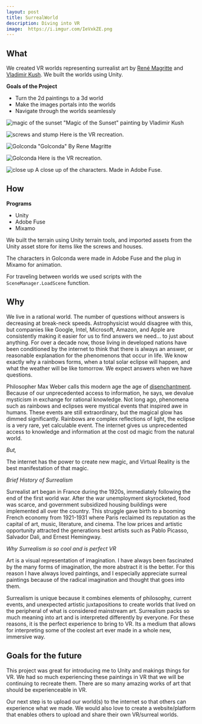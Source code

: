 ```yaml
---
layout: post
title: SurrealWorld
description: Diving into VR
image:  https://i.imgur.com/IeVxkZE.png
---
```


## What

We created VR worlds representing surrealist art by [René Magritte](https://en.wikipedia.org/wiki/Ren%C3%A9_Magritte) and [Vladimir Kush](https://en.wikipedia.org/wiki/Vladimir_Kush). We built the worlds using Unity.

**Goals of the Project**
- Turn the 2d paintings to a 3d world
- Make the images portals into the worlds
- Navigate through the worlds seamlessly

![magic of the sunset](https://i.pinimg.com/474x/8d/50/11/8d5011c38ccdd56c284e435ecd5f740b--vladimir-kush-alternative-art.jpg)
"Magic of the Sunset" painting by Vladimir Kush

![screws and stump](https://i.imgur.com/bQdVaAh.png?1)
Here is the VR recreation.

![Golconda](https://www.renemagritte.org/images/paintings/golconda.jpg)
"Golconda" By Rene Magritte

![Golconda](https://i.imgur.com/aCtaseb.jpg)
Here is the VR recreation.

![close up](https://i.imgur.com/LKiIItv.jpgn)
A close up of the characters. Made in Adobe Fuse.


## How

**Programs**
- Unity
- Adobe Fuse
- Mixamo

We built the terrain using Unity terrain tools, and imported assets from the Unity asset store for items like the screws and houses.

The characters in Golconda were made in Adobe Fuse and the plug in Mixamo for animation.

For traveling between worlds we used scripts  with the `SceneManager.LoadScene` function.

## Why

We live in a rational world. The number of questions without answers is decreasing at break-neck speeds. Astrophysicist would disagree with this, but companies like Google, Intel, Microsoft, Amazon, and Apple are consistently making it easier for us to find answers we need... to just about anything. For over a decade now, those living in developed nations have been conditioned by the internet to think that there is always an answer, or reasonable explanation for the phenomenons that occur in life. We know exactly why a rainbows forms, when a total solar eclipse will happen, and what the weather will be like tomorrow. We expect answers when we have questions.

 Philosopher Max Weber calls this modern age the age of [disenchantment](https://en.wikipedia.org/wiki/Disenchantment). Because of our unprecedented access to information, he says, we devalue mysticism in exchange for rational knowledge. Not long ago, phenomena such as rainbows and eclipses were mystical events that inspired awe in humans. These events are still extraordinary, but the magical glow has dimmed significantly. Rainbows are complex reflections of light, the eclipse is a very rare, yet calculable event. The internet gives us unprecedented access to knowledge and information at the cost od magic from the natural world.

 *But,*

 The internet has the power to create new magic, and Virtual Reality is the best manifestation of that magic.

*Brief History of Surrealism*

Surrealist art began in France during the 1920s, immediately following the end of the first world war. After the war unemployment skyrocketed, food was scarce, and government subsidized housing buildings were implemented all over the country.  This struggle gave birth to a booming French economy from 1921-1931 where Paris reclaimed its reputation as the capital of art, music, literature, and cinema. The low prices and artistic opportunity attracted the generations best artists such as Pablo Picasso, Salvador Dali, and Ernest Hemingway.

*Why Surrealism is so cool and is perfect VR*

Art is a visual representation of imagination. I have always been fascinated by the many forms of imagination, the more abstract it is the better. For this reason I have always loved paintings, and I especially appreciate surreal paintings because of the radical imagination and thought that goes into them.

Surrealism is unique because it combines elements of philosophy, current events, and unexpected artistic juxtapositions to create worlds that lived on the peripheral of what is considered mainstream art. Surrealism packs so much meaning into art and is interpreted differently by everyone. For these reasons, it is the perfect experience to bring to VR. Its a medium that allows for interpreting some of the coolest art ever made in a whole new, immersive way.

## Goals for the future

This project was great for introducing me to Unity and makings things for VR. We had so much experiencing these paintings in VR that we will be continuing to recreate them. There are so many amazing works of art that should be experienceable in VR.

Our next step is to upload our world(s) to the internet so that others can experience what we made. We would also love to create a website/platform that enables others to upload and share their own VR/surreal worlds.
